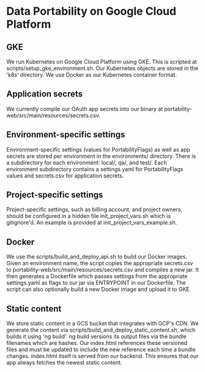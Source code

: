 # Data Portability on Google Cloud Platform

## GKE
We run Kubernetes on Google Cloud Platform using GKE. This is scripted
at scripts/setup_gke_environment.sh. Our Kubernetes objects are stored
in the 'k8s' directory. We use Docker as our Kubernetes container
format.

## Application secrets
We currently compile our OAuth app secrets into our binary at
portability-web/src/main/resources/secrets.csv.

## Environment-specific settings
Environment-specific settings (values for PortabilityFlags) as well
as app secrets are stored per environment in the environments/
directory. There is a subdirectory for each environment: local/,
qa/, and test/. Each environment subdirectory contains a
settings.yaml for PortabilityFlags values and secrets.csv for
application secrets.

## Project-specific settings
Project-specific settings, such as billing account, and project owners,
should be configured in a hidden file init_project_vars.sh which is
gitignore'd. An example is provided at init_project_vars_example.sh.

## Docker
We use the scripts/build_and_deploy_api.sh to build our Docker images.
Given an environment name, the script copies the appropriate
secrets.csv to portability-web/src/main/resources/secrets.csv and
compiles a new jar. It then generates a Dockerfile which passes
settings from the appropriate settings.yaml as flags to our jar
via ENTRYPOINT in our Dockerfile. The script can also optionally
build a new Docker image and upload it to GKE.

## Static content
We store static content in a GCS bucket that integrates with GCP's
CDN. We generate the content via
scripts/build_and_deploy_static_content.sh, which builds it using
'ng build'. ng build versions its output files via the bundle
filenames which are hashes. Our index.html references these versioned
files and must be updated to include the new reference each time a
bundle changes. index.html itself is served from our backend. This
ensures that our app always fetches the newest static content.